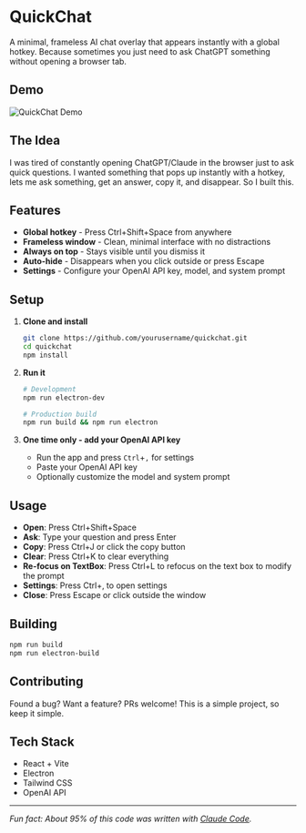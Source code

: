 # QuickChat

A minimal, frameless AI chat overlay that appears instantly with a global hotkey. Because sometimes you just need to ask ChatGPT something without opening a browser tab.

## Demo

![QuickChat Demo](demo.gif)

## The Idea

I was tired of constantly opening ChatGPT/Claude in the browser just to ask quick questions. I wanted something that pops up instantly with a hotkey, lets me ask something, get an answer, copy it, and disappear. So I built this.

## Features

- **Global hotkey** - Press Ctrl+Shift+Space from anywhere
- **Frameless window** - Clean, minimal interface with no distractions
- **Always on top** - Stays visible until you dismiss it
- **Auto-hide** - Disappears when you click outside or press Escape
- **Settings** - Configure your OpenAI API key, model, and system prompt

## Setup

1. **Clone and install**
   ```bash
   git clone https://github.com/yourusername/quickchat.git
   cd quickchat
   npm install
   ```

2. **Run it**
   ```bash
   # Development
   npm run electron-dev
   
   # Production build
   npm run build && npm run electron
   ```

3. **One time only - add your OpenAI API key**
   - Run the app and press `Ctrl`+`,` for settings
   - Paste your OpenAI API key
   - Optionally customize the model and system prompt

## Usage

- **Open**: Press Ctrl+Shift+Space
- **Ask**: Type your question and press Enter
- **Copy**: Press Ctrl+J or click the copy button
- **Clear**: Press Ctrl+K to clear everything
- **Re-focus on TextBox**: Press Ctrl+L to refocus on the text box to modify the prompt
- **Settings**: Press Ctrl+, to open settings
- **Close**: Press Escape or click outside the window

## Building

```bash
npm run build
npm run electron-build
```

## Contributing

Found a bug? Want a feature? PRs welcome! This is a simple project, so keep it simple.

## Tech Stack

- React + Vite
- Electron
- Tailwind CSS
- OpenAI API

---

*Fun fact: About 95% of this code was written with [Claude Code](https://claude.ai/code).*
